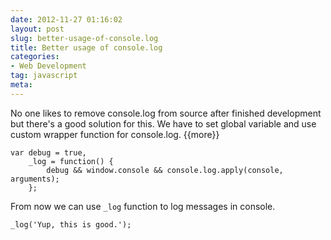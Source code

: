```yaml
---
date: 2012-11-27 01:16:02
layout: post
slug: better-usage-of-console.log
title: Better usage of console.log
categories:
- Web Development
tag: javascript
meta:
---
```


No one likes to remove console.log from source after finished development but there's a good solution for this. We have to set global variable and use custom wrapper function for console.log. {{more}}

	var debug = true,
	    _log = function() {
	        debug && window.console && console.log.apply(console, arguments);
	    };

From now we can use `_log` function to log messages in console.

	_log('Yup, this is good.');